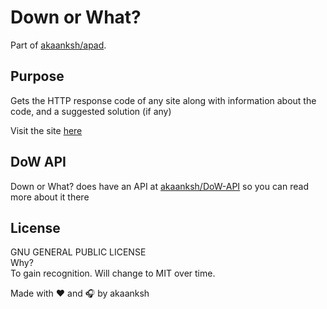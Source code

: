 # Down or What?
Part of [akaanksh/apad][apad-repo].

## Purpose
Gets the HTTP response code of any site along with information about the code, and a suggested solution (if any)

Visit the site [here][dow-site]

## DoW API
Down or What? does have an API at [akaanksh/DoW-API][dow-api] so you can read more about it there

## License
GNU GENERAL PUBLIC LICENSE<br>
Why?<br>
To gain recognition. Will change to MIT over time.

Made with :heart: and :headphones: by akaanksh

[apad-repo]: https://github.com/akaanksh/apad
[dow-site]: https://dow.akaanksh.ga/
[dow-api]: https://github.com/akaanksh/dow-api
